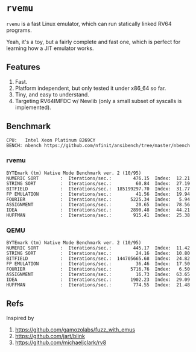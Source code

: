 # `rvemu`

`rvemu` is a fast Linux emulator, which can run statically linked RV64 programs.

Yeah, it's a toy, but a fairly complete and fast one, which is perfect for learning how a JIT emulator works.

## Features

1. Fast.
2. Platform independent, but only tested it under x86_64 so far.
3. Tiny, and easy to understand.
4. Targeting RV64IMFDC w/ Newlib (only a small subset of syscalls is implemented).

## Benchmark
```
CPU:   Intel Xeon Platinum 8269CY
BENCH: nbench https://github.com/nfinit/ansibench/tree/master/nbench
```

### rvemu

```
BYTEmark (tm) Native Mode Benchmark ver. 2 (10/95)
NUMERIC SORT        :  Iterations/sec.:        476.15  Index:  12.21
STRING SORT         :  Iterations/sec.:         60.84  Index:  27.19
BITFIELD            :  Iterations/sec.:  185199297.70  Index:  31.77
FP EMULATION        :  Iterations/sec.:         41.56  Index:  19.94
FOURIER             :  Iterations/sec.:       5225.34  Index:   5.94
ASSIGNMENT          :  Iterations/sec.:         20.65  Index:  78.56
IDEA                :  Iterations/sec.:       2890.48  Index:  44.21
HUFFMAN             :  Iterations/sec.:        915.41  Index:  25.38
```

### QEMU

```
BYTEmark (tm) Native Mode Benchmark ver. 2 (10/95)
NUMERIC SORT        :  Iterations/sec.:        445.17  Index:  11.42
STRING SORT         :  Iterations/sec.:         24.16  Index:  10.80
BITFIELD            :  Iterations/sec.:  144705665.68  Index:  24.82
FP EMULATION        :  Iterations/sec.:         36.46  Index:  17.50
FOURIER             :  Iterations/sec.:       5716.76  Index:   6.50
ASSIGNMENT          :  Iterations/sec.:         16.73  Index:  63.65
IDEA                :  Iterations/sec.:       1902.23  Index:  29.09
HUFFMAN             :  Iterations/sec.:        774.55  Index:  21.48
```

## Refs

Inspired by

1. https://github.com/gamozolabs/fuzz_with_emus
2. https://github.com/jart/blink
3. https://github.com/michaeljclark/rv8
